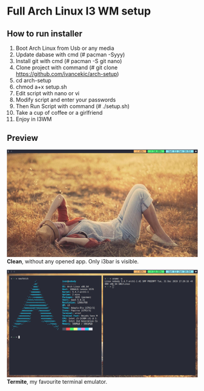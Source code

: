 # Full Arch Linux I3 WM setup


## How to run installer

1. Boot Arch Linux from Usb or any media
2. Update dabase with cmd (# pacman -Syyy)
3. Install git with cmd (# pacman -S git nano)
4. Clone project with command (# git clone https://github.com/ivancekic/arch-setup)
5. cd arch-setup
6. chmod a+x setup.sh
7. Edit script with nano or vi
8. Modify script and enter your passwords
9. Then Run Script with command (# ./setup.sh) 
10. Take a cup of coffee or a girlfriend
11. Enjoy in I3WM 


## Preview
![clean](https://raw.githubusercontent.com/ivancekic/arch-setup/master/cleanpreview.jpg) <br />
**Clean**, without any opened app. Only i3bar is visible. <br />


![termite](https://raw.githubusercontent.com/ivancekic/arch-setup/master/second-screenshot.jpg) <br />
**Termite**, my favourite terminal emulator. <br />
